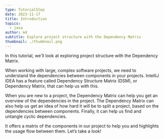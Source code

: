```yaml
---
type: TutorialStep
date: 2023-11-17
title: Introduction
topics:
  - java
author: md
subtitle: Explore project structure with the Dependency Matrix
thumbnail: ./thumbnail.png
---
```


In this tutorial, we'll look at exploring project structure with the Dependency Matrix.

When working with large, complex software projects, we need to understand the dependencies between components in your projects. IntelliJ IDEA has a feature called Dependency Structure Matrix (DSM), or Dependency Matrix, that can help us with this.

When you are new to a project, the Dependency Matrix can help you get an overview of the dependencies in the project. The Dependency Matrix can also help us get an idea of how hard it will be to split a project, based on the dependencies between components. Finally, it can help us find and untangle cyclic dependencies.

It offers a matrix of the components in our project to help you and highlights the usage flow between them. Let’s take a look!
